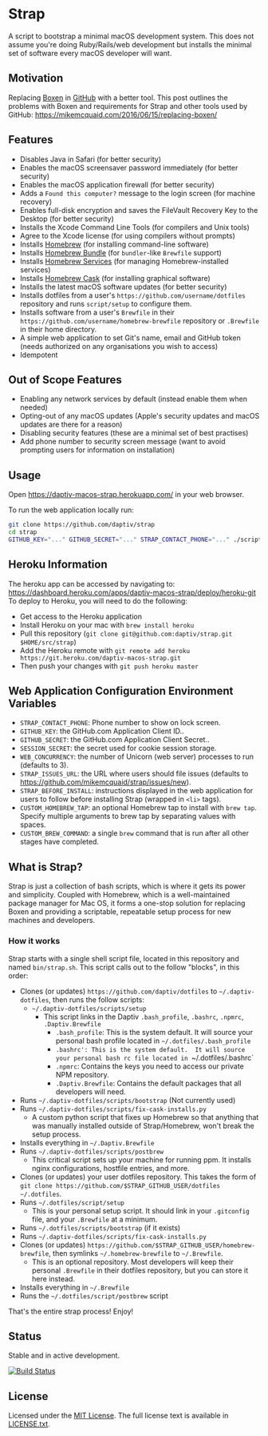 # Strap
A script to bootstrap a minimal macOS development system. This does not assume you're doing Ruby/Rails/web development but installs the minimal set of software every macOS developer will want.

## Motivation
Replacing [Boxen](https://github.com/boxen/boxen/) in [GitHub](https://github.com/) with a better tool. This post outlines the problems with Boxen and requirements for Strap and other tools used by GitHub: https://mikemcquaid.com/2016/06/15/replacing-boxen/

## Features
- Disables Java in Safari (for better security)
- Enables the macOS screensaver password immediately (for better security)
- Enables the macOS application firewall (for better security)
- Adds a `Found this computer?` message to the login screen (for machine recovery)
- Enables full-disk encryption and saves the FileVault Recovery Key to the Desktop (for better security)
- Installs the Xcode Command Line Tools (for compilers and Unix tools)
- Agree to the Xcode license (for using compilers without prompts)
- Installs [Homebrew](http://brew.sh) (for installing command-line software)
- Installs [Homebrew Bundle](https://github.com/Homebrew/homebrew-bundle) (for `bundler`-like `Brewfile` support)
- Installs [Homebrew Services](https://github.com/Homebrew/homebrew-services) (for managing Homebrew-installed services)
- Installs [Homebrew Cask](https://github.com/caskroom/homebrew-cask) (for installing graphical software)
- Installs the latest macOS software updates (for better security)
- Installs dotfiles from a user's `https://github.com/username/dotfiles` repository and runs `script/setup` to configure them.
- Installs software from a user's `Brewfile` in their `https://github.com/username/homebrew-brewfile` repository or `.Brewfile` in their home directory.
- A simple web application to set Git's name, email and GitHub token (needs authorized on any organisations you wish to access)
- Idempotent

## Out of Scope Features
- Enabling any network services by default (instead enable them when needed)
- Opting-out of any macOS updates (Apple's security updates and macOS updates are there for a reason)
- Disabling security features (these are a minimal set of best practises)
- Add phone number to security screen message (want to avoid prompting users for information on installation)

## Usage
Open https://daptiv-macos-strap.herokuapp.com/ in your web browser.

To run the web application locally run:
```bash
git clone https://github.com/daptiv/strap
cd strap
GITHUB_KEY="..." GITHUB_SECRET="..." STRAP_CONTACT_PHONE="..." ./script/server
```

## Heroku Information
The heroku app can be accessed by navigating to: https://dashboard.heroku.com/apps/daptiv-macos-strap/deploy/heroku-git
To deploy to Heroku, you will need to do the following:
- Get access to the Heroku application
- Install Heroku on your mac with `brew install heroku`
- Pull this repository (`git clone git@github.com:daptiv/strap.git $HOME/src/strap`)
- Add the Heroku remote with `git remote add heroku https://git.heroku.com/daptiv-macos-strap.git`
- Then push your changes with `git push heroku master`


## Web Application Configuration Environment Variables
- `STRAP_CONTACT_PHONE`: Phone number to show on lock screen.
- `GITHUB_KEY`: the GitHub.com Application Client ID..
- `GITHUB_SECRET`: the GitHub.com Application Client Secret..
- `SESSION_SECRET`: the secret used for cookie session storage.
- `WEB_CONCURRENCY`: the number of Unicorn (web server) processes to run (defaults to 3).
- `STRAP_ISSUES_URL`: the URL where users should file issues (defaults to https://github.com/mikemcquaid/strap/issues/new).
- `STRAP_BEFORE_INSTALL`: instructions displayed in the web application for users to follow before installing Strap (wrapped in `<li>` tags).
- `CUSTOM_HOMEBREW_TAP`: an optional Homebrew tap to install with `brew tap`. Specify multiple arguments to brew tap by separating values with spaces.
- `CUSTOM_BREW_COMMAND`: a single `brew` command that is run after all other stages have completed.

## What is Strap?
Strap is just a collection of bash scripts, which is where it gets its power and simplicity.  Coupled with Homebrew, which is a well-maintained package manager for Mac OS, it forms a one-stop solution for replacing Boxen and providing a scriptable, repeatable setup process for new machines and developers.

### How it works
Strap starts with a single shell script file, located in this repository and named `bin/strap.sh`.  This script calls out to the follow "blocks", in this order:
- Clones (or updates) `https://github.com/daptiv/dotfiles` to `~/.daptiv-dotfiles`, then runs the follow scripts:
  - `~/.daptiv-dotfiles/scripts/setup`
    - This script links in the Daptiv `.bash_profile`, `.bashrc`, `.npmrc`, `.Daptiv.Brewfile`
      - `.bash_profile`: This is the system default.  It will source your personal bash profile located in `~/.dotfiles/.bash_profile`
      - `.bashrc': This is the system default.  It will source your personal bash rc file located in `~/.dotfiles/.bashrc`
      - `.npmrc`: Contains the keys you need to access our private NPM repository.
      - `.Daptiv.Brewfile`: Contains the default packages that all developers will need.
- Runs `~/.daptiv-dotfiles/scripts/bootstrap` (Not currently used)
- Runs `~/.daptiv-dotfiles/scripts/fix-cask-installs.py`
  - A custom python script that fixes up Homebrew so that anything that was manually installed outside of Strap/Homebrew, won't break the setup process.
- Installs everything in `~/.Daptiv.Brewfile`
- Runs `~/.daptiv-dotfiles/scripts/postbrew`
  - This critical script sets up your machine for running ppm.  It installs nginx configurations, hostfile entries, and more.
- Clones (or updates) your user dotfiles repository.  This takes the form of `git clone https://github.com/$STRAP_GITHUB_USER/dotfiles ~/.dotfiles`.
- Runs `~/.dotfiles/script/setup`
  - This is your personal setup script.  It should link in your `.gitconfig` file, and your `.Brewfile` at a minimum.
- Runs `~/.dotfiles/scripts/bootstrap` (if it exists)
- Runs `~/.daptiv-dotfiles/scripts/fix-cask-installs.py`
- Clones (or updates) `https://github.com/$STRAP_GITHUB_USER/homebrew-brewfile`, then symlinks `~/.homebrew-brewfile` to `~/.Brewfile`.
  - This is an optional repository.  Most developers will keep their personal `.Brewfile` in their dotfiles repository, but you can store it here instead.
- Installs everything in `~/.Brewfile`
- Runs the `~/.dotfiles/script/postbrew` script

That's the entire strap process!  Enjoy!


## Status
Stable and in active development.

[![Build Status](https://travis-ci.org/daptiv/strap.svg)](https://travis-ci.org/daptiv/strap)


## License
Licensed under the [MIT License](http://en.wikipedia.org/wiki/MIT_License).
The full license text is available in [LICENSE.txt](https://github.com/daptiv/strap/blob/master/LICENSE.txt).

